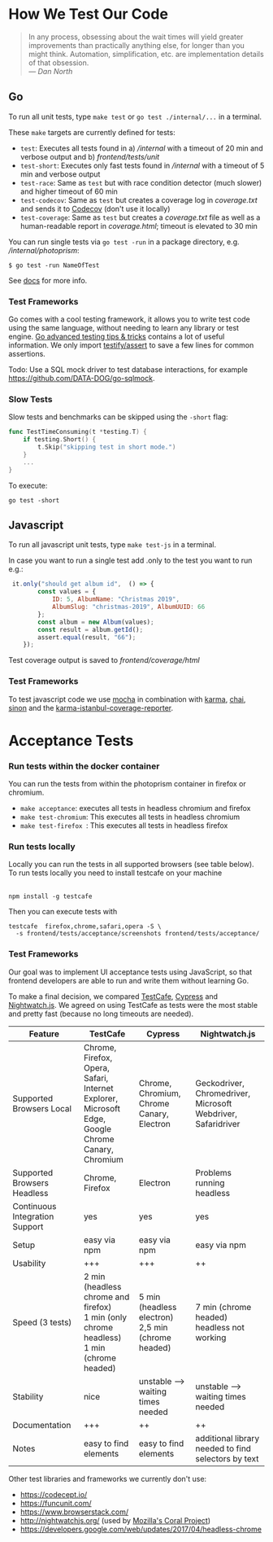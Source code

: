 # How We Test Our Code

> In any process, obsessing about the wait times will yield greater improvements than practically anything else, for longer than you might think. Automation, simplification, etc. are implementation details of that obsession.<br>— <cite>Dan North</cite>

## Go ##
To run all unit tests, type `make test` or `go test ./internal/...` in a terminal.

These `make` targets are currently defined for tests:

- `test`: Executes all tests found in a) */internal* with a timeout of 20 min and verbose output and b) *frontend/tests/unit*
- `test-short`: Executes only fast tests found in */internal* with a timeout of 5 min and verbose output
- `test-race`: Same as `test` but with race condition detector (much slower) and higher timeout of 60 min
- `test-codecov`: Same as `test` but creates a coverage log in *coverage.txt* and sends it to [Codecov](https://codecov.io/gh/photoprism/photoprism) (don't use it locally)
- `test-coverage`: Same as `test` but creates a *coverage.txt* file as well as a human-readable report in *coverage.html*; timeout is elevated to 30 min

You can run single tests via `go test -run` in a package directory, e.g. */internal/photoprism*:

```
$ go test -run NameOfTest
```

See [docs](https://golang.org/pkg/testing/#hdr-Subtests_and_Sub_benchmarks) for more info.

### Test Frameworks ###

Go comes with a cool testing framework, it allows you to write test code using the same language, without needing to learn any library or test engine. [Go advanced testing tips & tricks](https://medium.com/@povilasve/go-advanced-tips-tricks-a872503ac859) contains a lot of useful information. We only import [testify/assert](https://github.com/stretchr/testify/tree/master/assert) to save a few lines for common assertions.

Todo: Use a SQL mock driver to test database interactions, for example https://github.com/DATA-DOG/go-sqlmock.

### Slow Tests ##

Slow tests and benchmarks can be skipped using the `-short` flag:

```go
func TestTimeConsuming(t *testing.T) {
    if testing.Short() {
        t.Skip("skipping test in short mode.")
    }
    ...
}
```

To execute:

```
go test -short
```
## Javascript ##
To run all javascript unit tests, type `make test-js` in a terminal.


In case you want to run a single test add .only to the test you want to run e.g.:

```javascript
 it.only("should get album id",  () => {
        const values = {
            ID: 5, AlbumName: "Christmas 2019", 
            AlbumSlug: "christmas-2019", AlbumUUID: 66
        };
        const album = new Album(values);
        const result = album.getId();
        assert.equal(result, "66");
    });
```


Test coverage output is saved to *frontend/coverage/html*

### Test Frameworks
To test javascript code we use [mocha](https://mochajs.org/) in combination with [karma](https://karma-runner.github.io/4.0/intro/installation.html), [chai](https://www.chaijs.com/), [sinon](https://sinonjs.org/) and the [karma-istanbul-coverage-reporter](https://github.com/mattlewis92/karma-coverage-istanbul-reporter).

# Acceptance Tests #
### Run tests within the docker container
You can run the tests from within the photoprism container in firefox or chromium.<br>
* ```make acceptance```: executes all tests in headless chromium and firefox<br>
* ```make test-chromium```: This executes all tests in headless chromium <br>
* ```make test-firefox ```: This executes all tests in headless firefox
### Run tests locally
Locally you can run the tests in all supported browsers (see table below). <br>
To run tests locally you need to install testcafe on your machine <br> <br> 
```
npm install -g testcafe
``` 
Then you can execute tests with
```
testcafe  firefox,chrome,safari,opera -S \
  -s frontend/tests/acceptance/screenshots frontend/tests/acceptance/
```
### Test Frameworks

Our goal was to implement UI acceptance tests using JavaScript, so that frontend developers are able to run and write them without learning Go.<br>

To make a final decision, we compared  [TestCafe](https://devexpress.github.io/testcafe/), [Cypress](https://www.cypress.io/) and [Nightwatch.js](https://nightwatchjs.org/).
We agreed on using TestCafe as tests were the most stable and pretty fast (because no long timeouts are needed).

|Feature | TestCafe | Cypress | Nightwatch.js|
|------- | -------- | ------- |------------- |
|Supported Browsers Local | Chrome,<br> Firefox,<br> Opera,<br> Safari,<br> Internet Explorer,<br> Microsoft Edge,<br> Google Chrome Canary,<br> Chromium  |Chrome,<br> Chromium,<br> Chrome Canary,<br> Electron | Geckodriver,<br> Chromedriver,<br> Microsoft Webdriver,<br> Safaridriver|
|Supported Browsers Headless | Chrome,<br> Firefox | Electron | Problems running headless |
|Continuous Integration Support | yes | yes | yes|
|Setup | easy via npm | easy via npm | easy via npm |
|Usability | +++ |+++ | ++ |
|Speed (3 tests) |2 min (headless chrome and firefox)<br> 1 min (only chrome headless)<br> 1 min (chrome headed)|5 min (headless electron)<br> 2,5 min (chrome headed)|7 min (chrome headed)<br> headless not working |
|Stability | nice | unstable --> waiting times needed | unstable --> waiting times needed|
|Documentation | +++ | ++ | ++|
|Notes |easy to find elements |easy to find elements |additional library needed to find selectors by text|

Other test libraries and frameworks we currently don't use:
 
- https://codecept.io/
- https://funcunit.com/
- https://www.browserstack.com/
- http://nightwatchjs.org/ (used by [Mozilla's Coral Project](https://github.com/coralproject/talk))
- https://developers.google.com/web/updates/2017/04/headless-chrome
